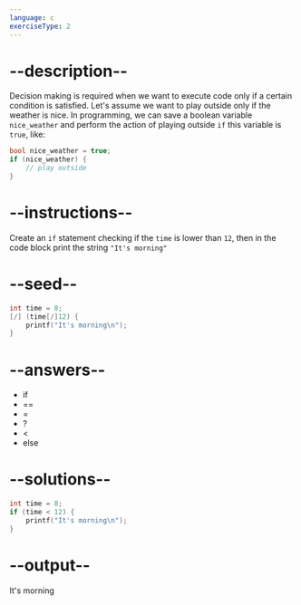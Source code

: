 ```yaml
---
language: c
exerciseType: 2
---
```


# --description--

Decision making is required when we want to execute code only if a certain condition is satisfied.
Let's assume we want to play outside only if the weather is nice.
In programming, we can save a boolean variable `nice_weather` and perform the action of playing outside `if` this variable is `true`, like:
```c
bool nice_weather = true;
if (nice_weather) {
	// play outside
}
```

# --instructions--

Create an `if` statement checking if the `time` is lower than `12`, then in the code block print the string `"It's morning"`

# --seed--

```c
int time = 8;
[/] (time[/]12) {
    printf("It's morning\n");
}
```

# --answers--

- if
-  == 
-  = 
-  ? 
-  < 
- else

# --solutions--

```c
int time = 8;
if (time < 12) {
    printf("It's morning\n");
}
```

# --output--

It's morning
